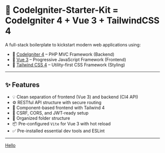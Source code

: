 # 🚀 CodeIgniter-Starter-Kit = CodeIgniter 4 + Vue 3 + TailwindCSS 4

A full-stack boilerplate to kickstart modern web applications using:

- 🔧 [CodeIgniter 4](https://codeigniter.com/) – PHP MVC Framework (Backend)
- 🧩 [Vue 3](https://vuejs.org/) – Progressive JavaScript Framework (Frontend)
- 🎨 [Tailwind CSS 4](https://tailwindcss.com/) – Utility-first CSS Framework (Styling)

---

## ✨ Features

- 💡 Clean separation of frontend (Vue 3) and backend (CI4 API)
- ⚙️ RESTful API structure with secure routing
- 🧱 Component-based frontend with Tailwind 4
- 🔐 CSRF, CORS, and JWT-ready setup
- 📁 Organized folder structure
- 📦 Pre-configured `Vite` for Vue 3 with hot reload
- ✅ Pre-installed essential dev tools and ESLint

---
[Hello](@CodeWithSushil)

